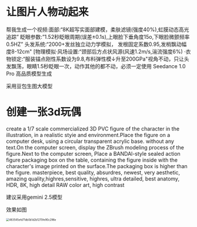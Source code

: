 # 让图片人物动起来

帮我生成一个视频:面部:“8K超写实面部建模，柔肤滤镜(强度40%),虹膜动态高光追踪” 眨眼参数:”1.52秒眨眼周期(误差±0.1s),上眼脸下垂角度15o,下眼脸微颤频率0.5HZ” 
头发系统:“2000+发丝独立动力学模拟， 发根固定系数0.95,发梢飘动幅度8-12cm" 
[物理模拟·风场设置:“颈部后方点状风源(风速1.2m/s,湍流强度6%) ·衣物锁定:“服装锚点刚性系数设为9.8,布料弹性模↓升至200GPa"视角不动，只让头发飘荡，眼睛1.5秒眨眼一次，动作其他的都不动，必须一定使用 Seedance 1.0 Pro 高品质模型生成

采用豆包生图大模型

# 创建一张3d玩偶

create a 1/7 scale commercialized 3D PVC figure of the character in the illustration, in a realistic styie and environment.Place the figure on a computer desk, using a circular transparent acrylic base.
without any text.On the computer screen, display the ZBrush modeling process of the figure.Next to the computer screen, Place a BANDAl-style sealed action figure packaging box on the table, containing the figure inside with the character's image printed on the surface.The packaging box is higher than the figure.
masterpiece, best quality, absurdres, newest, very aesthetic, amazing quality,highres,sensitive, highres, ultra detailed, best anatomy, HDR, 8K, high detail RAW color art, high contrast

建议采用gemini 2.5模型

效果如图

<img src="https://b.1wind.cn/2025/08/fe7242d576aafffb7be8110ddcff7522.jpg" alt="463545efd71db0b1d2b1270fe90c296e" style="zoom:50%;" />

